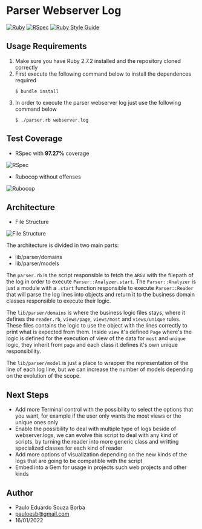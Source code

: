 # Parser Webserver Log
[![Ruby](https://img.shields.io/badge/ruby-v2.7.2-blue.svg)](https://github.com/ruby/ruby) [![RSpec](https://img.shields.io/badge/rspec-v3.10.0-blue.svg)](https://github.com/rspec) [![Ruby Style Guide](https://img.shields.io/badge/code_style-rubocop-brightgreen.svg)](https://github.com/rubocop/rubocop)

## Usage Requirements
1. Make sure you have Ruby 2.7.2 installed and the repository cloned correctly
2. First execute the following command below to install the dependences required
    ```
    $ bundle install
    ```
3. In order to execute the parser webserver log just use the following command below
    ```
    $ ./parser.rb webserver.log
    ```

## Test Coverage
- RSpec with **97.27%** coverage

![RSpec](https://i.ibb.co/Ch35Lmf/Screen-Shot-2022-01-16-at-2-25-05-PM.png "RSpec")

- Rubocop without offenses

![Rubocop](https://i.ibb.co/288h1Jt/Screen-Shot-2022-01-16-at-10-43-43-PM.png "Rubocop")

## Architecture

- File Structure

![File Structure](https://i.ibb.co/yQhDcXg/Screen-Shot-2022-01-16-at-10-36-03-PM.png "File Structure")

The architecture is divided in two main parts:
- lib/parser/domains
- lib/parser/models

The `parser.rb` is the script responsible to fetch the `ARGV` with the filepath of the log in order to execute `Parser::Analyzer.start`. The `Parser::Analyzer` is just a module with a `.start` function responsible to execute `Parser::Reader` that will parse the log lines into objects and return it to the business domain classes responsible to execute their logic.

The `lib/parser/domains` is where the business logic files stays, where it defines the `reader.rb`, `views/page`, `views/most` and `views/unique` rules. These files contains the logic to use the object with the lines correctly to print what is expected from them. Inside `view` it's defined `Page` where's the logic is defined for the execution of view of the data for `most` and `unique` logic, they inherit from `page` and each class it defines it's own unique responsibility.

The `lib/parser/model` is just a place to wrapper the representation of the line of each log line, but we can increase the number of models depending on the evolution of the scope.

## Next Steps

- Add more Terminal control with the possibility to select the options that you want, for example if the user only wants the most views or the unique ones only
- Enable the possibility to deal with multiple type of logs beside of webserver.logs, we can evolve this script to deal with any kind of scripts, by turning the reader into more generic class and writting specialized classes for each kind of reader
- Add more options of visualization depending on the new kinds of the logs that are going to be compatible with the script
- Embed into a Gem for usage in projects such web projects and other kinds

## Author
- Paulo Eduardo Souza Borba
- pauloesb@gmail.com
- 16/01/2022
